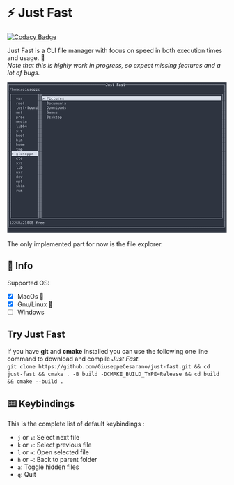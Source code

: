 # ⚡ Just Fast

[![Codacy Badge](https://api.codacy.com/project/badge/Grade/cbf1179a0d3a42c19788210ec18efbac)](https://www.codacy.com/manual/pecorainpannacotta/just-fast?utm_source=github.com&utm_medium=referral&utm_content=GiuseppeCesarano/just-fast&utm_campaign=Badge_Grade)  

Just Fast is a CLI file manager with focus on speed in both execution times and usage. 🚀  
_Note that this is highly work in progress, so expect missing features and a lot of bugs._  

![Just Fast Screenshot](resource/screenshot.png)

The only implemented part for now is the file explorer.  

## 📖 Info

Supported OS:

-   [x] MacOs 🍎
-   [x] Gnu/Linux 🐧
-   [ ] Windows

## Try Just Fast

If you have **git** and **cmake** installed you can use the following one line command to download and compile _Just Fast_.  
`git clone https://github.com/GiuseppeCesarano/just-fast.git && cd just-fast && cmake . -B build -DCMAKE_BUILD_TYPE=Release && cd build && cmake --build .`

## ⌨️ Keybindings

This is the complete list of default keybindings :

-   `j` or `↓`: Select next file
-   `k` or `↑`: Select previous file
-   `l` or `→`: Open selected file
-   `h` or `←`: Back to parent folder
-   `a`: Toggle hidden files
-   `q`: Quit
